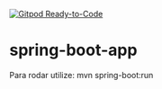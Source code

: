 [![Gitpod Ready-to-Code](https://img.shields.io/badge/Gitpod-Ready--to--Code-blue?logo=gitpod)](https://gitpod.io/#https://github.com/mineda/spring-boot-app/tree/spring-data-jpa)

# spring-boot-app


Para rodar utilize: mvn spring-boot:run
